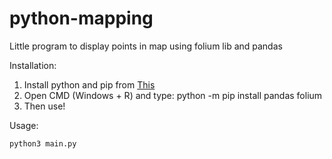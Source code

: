 # python-mapping

Little program to display points in map using folium lib and pandas

Installation:
1. Install python and pip from [This](https://matthewhorne.me/how-to-install-python-and-pip-on-windows-10/)
2. Open CMD (Windows + R) and type: python -m pip install pandas folium
3. Then use!

Usage:
```
python3 main.py
```
